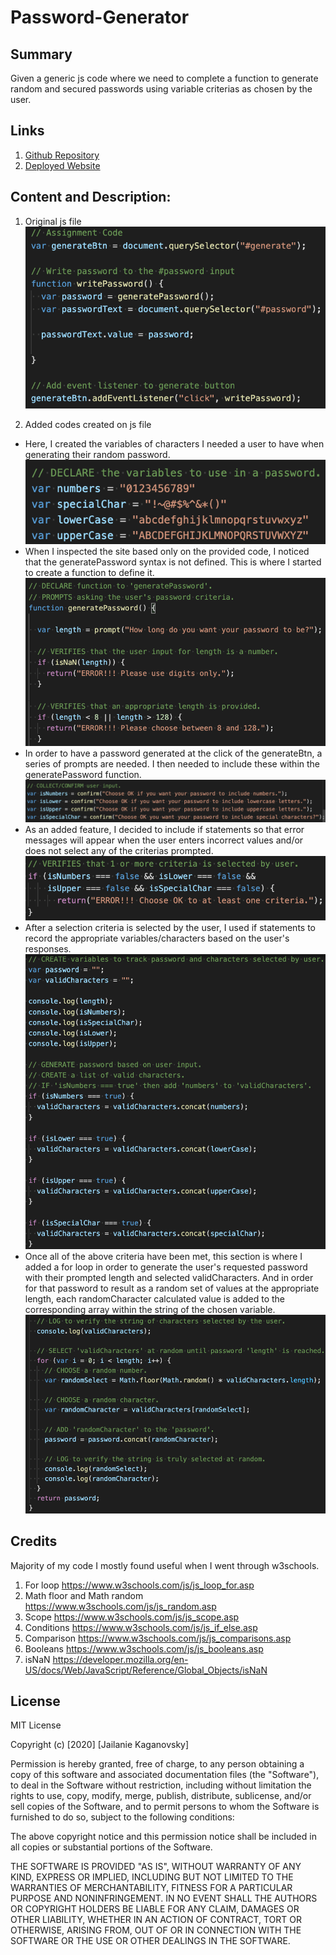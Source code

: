 # Password-Generator

## Summary
Given a generic js code where we need to complete a function to generate random and secured passwords using variable criterias as chosen by the user.

## Links
1. [Github Repository](https://github.com/jkaganovsky/Password-Generator)
1. [Deployed Website](https://jkaganovsky.github.io/Password-Generator/)


## Content and Description:
1. Original js file
![original](./assets/images/originaljs.png)

1. Added codes created on js file
* Here, I created the variables of characters I needed a user to have when generating their random password.
![criteria](./assets/images/criteria.png)
* When I inspected the site based only on the provided code, I noticed that the generatePassword syntax is not defined. This is where I started to create a function to define it.
![generatepwd](./assets/images/generatepwd.png)
* In order to have a password generated at the click of the generateBtn, a series of prompts are needed. I then needed to include these within the generatePassword function.
![prompts](./assets/images/prompts.png)
* As an added feature, I decided to include if statements so that error messages will appear when the user enters incorrect values and/or does not select any of the criterias prompted.
![false](./assets/images/false.png)
* After a selection criteria is selected by the user, I used if statements to record the appropriate variables/characters based on the user's responses.
![ifpwd](./assets/images/ifpwd.png)
* Once all of the above criteria have been met, this section is where I added a for loop in order to generate the user's requested password with their prompted length and selected validCharacters. And in order for that password to result as a random set of values at the appropriate length, each randomCharacter calculated value is added to the corresponding array within the string of the chosen variable.
![generate](./assets/images/generate.png)

## Credits
Majority of my code I mostly found useful when I went through w3schools.
1. For loop
https://www.w3schools.com/js/js_loop_for.asp
1. Math floor and Math random
https://www.w3schools.com/js/js_random.asp
1. Scope
https://www.w3schools.com/js/js_scope.asp
1. Conditions
https://www.w3schools.com/js/js_if_else.asp
1. Comparison
https://www.w3schools.com/js/js_comparisons.asp
1. Booleans
https://www.w3schools.com/js/js_booleans.asp
1. isNaN
https://developer.mozilla.org/en-US/docs/Web/JavaScript/Reference/Global_Objects/isNaN


## License
MIT License

Copyright (c) [2020] [Jailanie Kaganovsky]

Permission is hereby granted, free of charge, to any person obtaining a copy
of this software and associated documentation files (the "Software"), to deal
in the Software without restriction, including without limitation the rights
to use, copy, modify, merge, publish, distribute, sublicense, and/or sell
copies of the Software, and to permit persons to whom the Software is
furnished to do so, subject to the following conditions:

The above copyright notice and this permission notice shall be included in all
copies or substantial portions of the Software.

THE SOFTWARE IS PROVIDED "AS IS", WITHOUT WARRANTY OF ANY KIND, EXPRESS OR
IMPLIED, INCLUDING BUT NOT LIMITED TO THE WARRANTIES OF MERCHANTABILITY,
FITNESS FOR A PARTICULAR PURPOSE AND NONINFRINGEMENT. IN NO EVENT SHALL THE
AUTHORS OR COPYRIGHT HOLDERS BE LIABLE FOR ANY CLAIM, DAMAGES OR OTHER
LIABILITY, WHETHER IN AN ACTION OF CONTRACT, TORT OR OTHERWISE, ARISING FROM,
OUT OF OR IN CONNECTION WITH THE SOFTWARE OR THE USE OR OTHER DEALINGS IN THE
SOFTWARE.

